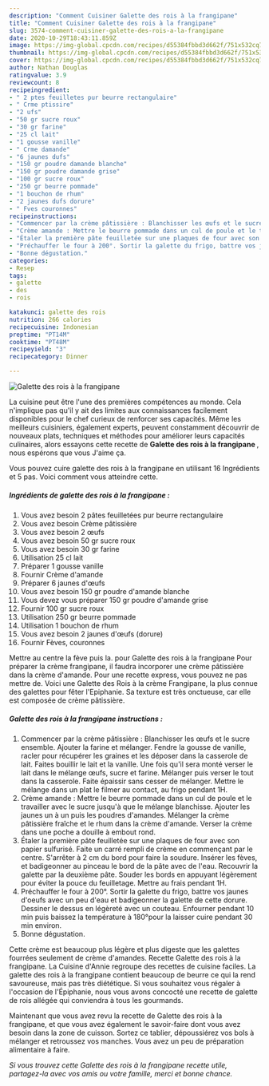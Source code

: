 ```yaml
---
description: "Comment Cuisiner Galette des rois à la frangipane"
title: "Comment Cuisiner Galette des rois à la frangipane"
slug: 3574-comment-cuisiner-galette-des-rois-a-la-frangipane
date: 2020-10-29T18:43:11.859Z
image: https://img-global.cpcdn.com/recipes/d55384fbbd3d662f/751x532cq70/galette-des-rois-a-la-frangipane-photo-principale-de-la-recette.jpg
thumbnail: https://img-global.cpcdn.com/recipes/d55384fbbd3d662f/751x532cq70/galette-des-rois-a-la-frangipane-photo-principale-de-la-recette.jpg
cover: https://img-global.cpcdn.com/recipes/d55384fbbd3d662f/751x532cq70/galette-des-rois-a-la-frangipane-photo-principale-de-la-recette.jpg
author: Nathan Douglas
ratingvalue: 3.9
reviewcount: 8
recipeingredient:
- " 2 ptes feuilletes pur beurre rectangulaire"
- " Crme ptissire"
- "2 ufs"
- "50 gr sucre roux"
- "30 gr farine"
- "25 cl lait"
- "1 gousse vanille"
- " Crme damande"
- "6 jaunes dufs"
- "150 gr poudre damande blanche"
- "150 gr poudre damande grise"
- "100 gr sucre roux"
- "250 gr beurre pommade"
- "1 bouchon de rhum"
- "2 jaunes dufs dorure"
- " Fves couronnes"
recipeinstructions:
- "Commencer par la crème pâtissière : Blanchisser les œufs et le sucre ensemble. Ajouter la farine et mélanger. Fendre la gousse de vanille, racler pour récupérer les graines et les déposer dans la casserole de lait. Faites bouillir le lait et la vanille. Une fois qu&#39;il sera monté verser le lait dans le mélange œufs, sucre et farine. Mélanger puis verser le tout dans la casserole. Faite épaissir sans cesser de mélanger. Mettre le mélange dans un plat le filmer au contact, au frigo pendant 1H."
- "Crème amande : Mettre le beurre pommade dans un cul de poule et le travailler avec le sucre jusqu&#39;à que le mélange blanchisse. Ajouter les jaunes un à un puis les poudres d&#39;amandes. Mélanger la crème pâtissière fraîche et le rhum dans la crème d&#39;amande. Verser la crème dans une poche a douille à embout rond."
- "Étaler la première pâte feuilletée sur une plaques de four avec son papier sulfurisé. Faite un carré rempli de crème en commençant par le centre. S&#39;arrêter à 2 cm du bord pour faire la soudure. Insérer les fèves, et badigeonner au pinceau le bord de la pâte avec de l&#39;eau. Recouvrir la galette par la deuxième pâte. Souder les bords en appuyant légèrement pour éviter la pouce du feuilletage. Mettre au frais pendant 1H."
- "Préchauffer le four à 200°. Sortir la galette du frigo, battre vos jaunes d&#39;oeufs avec un peu d&#39;eau et badigeonner la galette de cette dorure. Dessiner le dessus en légèreté avec un couteau. Enfourner pendant 10 min puis baissez la température à 180°pour la laisser cuire pendant 30 min environ."
- "Bonne dégustation."
categories:
- Resep
tags:
- galette
- des
- rois

katakunci: galette des rois 
nutrition: 266 calories
recipecuisine: Indonesian
preptime: "PT14M"
cooktime: "PT48M"
recipeyield: "3"
recipecategory: Dinner

---
```



![Galette des rois à la frangipane](https://img-global.cpcdn.com/recipes/d55384fbbd3d662f/751x532cq70/galette-des-rois-a-la-frangipane-photo-principale-de-la-recette.jpg)

La cuisine peut être l'une des premières compétences au monde. Cela n'implique pas qu'il y ait des limites aux connaissances facilement disponibles pour le chef curieux de renforcer ses capacités. Même les meilleurs cuisiniers, également experts, peuvent constamment découvrir de nouveaux plats, techniques et méthodes pour améliorer leurs capacités culinaires, alors essayons cette recette de <strong> Galette des rois à la frangipane </strong>, nous espérons que vous J'aime ça.

<!--inarticleads1-->

Vous pouvez cuire galette des rois à la frangipane en utilisant 16 Ingrédients et 5 pas. Voici comment vous atteindre cette.

##### Ingrédients de galette des rois à la frangipane :

1. Vous avez besoin  2 pâtes feuilletées pur beurre rectangulaire
1. Vous avez besoin  Crème pâtissière
1. Vous avez besoin 2 œufs
1. Vous avez besoin 50 gr sucre roux
1. Vous avez besoin 30 gr farine
1. Utilisation 25 cl lait
1. Préparer 1 gousse vanille
1. Fournir  Crème d&#39;amande
1. Préparer 6 jaunes d&#39;œufs
1. Vous avez besoin 150 gr poudre d&#39;amande blanche
1. Vous devez vous préparer 150 gr poudre d&#39;amande grise
1. Fournir 100 gr sucre roux
1. Utilisation 250 gr beurre pommade
1. Utilisation 1 bouchon de rhum
1. Vous avez besoin 2 jaunes d&#39;œufs (dorure)
1. Fournir  Fèves, couronnes


Mettre au centre la fève puis la. pour Galette des rois à la frangipane Pour préparer la crème frangipane, il faudra incorporer une crème pâtissière dans la crème d&#39;amande. Pour une recette express, vous pouvez ne pas mettre de. Voici une Galette des Rois à la crème Frangipane, la plus connue des galettes pour fêter l&#39;Epiphanie. Sa texture est très onctueuse, car elle est composée de crème pâtissière. 

<!--inarticleads2-->

##### Galette des rois à la frangipane instructions :

1. Commencer par la crème pâtissière : Blanchisser les œufs et le sucre ensemble. Ajouter la farine et mélanger. Fendre la gousse de vanille, racler pour récupérer les graines et les déposer dans la casserole de lait. Faites bouillir le lait et la vanille. Une fois qu&#39;il sera monté verser le lait dans le mélange œufs, sucre et farine. Mélanger puis verser le tout dans la casserole. Faite épaissir sans cesser de mélanger. Mettre le mélange dans un plat le filmer au contact, au frigo pendant 1H.
1. Crème amande : Mettre le beurre pommade dans un cul de poule et le travailler avec le sucre jusqu&#39;à que le mélange blanchisse. Ajouter les jaunes un à un puis les poudres d&#39;amandes. Mélanger la crème pâtissière fraîche et le rhum dans la crème d&#39;amande. Verser la crème dans une poche a douille à embout rond.
1. Étaler la première pâte feuilletée sur une plaques de four avec son papier sulfurisé. Faite un carré rempli de crème en commençant par le centre. S&#39;arrêter à 2 cm du bord pour faire la soudure. Insérer les fèves, et badigeonner au pinceau le bord de la pâte avec de l&#39;eau. Recouvrir la galette par la deuxième pâte. Souder les bords en appuyant légèrement pour éviter la pouce du feuilletage. Mettre au frais pendant 1H.
1. Préchauffer le four à 200°. Sortir la galette du frigo, battre vos jaunes d&#39;oeufs avec un peu d&#39;eau et badigeonner la galette de cette dorure. Dessiner le dessus en légèreté avec un couteau. Enfourner pendant 10 min puis baissez la température à 180°pour la laisser cuire pendant 30 min environ.
1. Bonne dégustation.


Cette crème est beaucoup plus légère et plus digeste que les galettes fourrées seulement de crème d&#39;amandes. Recette Galette des rois à la frangipane. La Cuisine d&#39;Annie regroupe des recettes de cuisine faciles. La galette des rois à la frangipane contient beaucoup de beurre ce qui la rend savoureuse, mais pas très diététique. Si vous souhaitez vous régaler à l&#39;occasion de l&#39;Épiphanie, nous vous avons concocté une recette de galette de rois allégée qui conviendra à tous les gourmands. 

<!--inarticleads1-->

<p>
Maintenant que vous avez revu la recette de Galette des rois à la frangipane, et que vous avez également le savoir-faire dont vous avez besoin dans la zone de cuisson. Sortez ce tablier, dépoussiérez vos bols à mélanger et retroussez vos manches. Vous avez un peu de préparation alimentaire à faire.
</p>

<p>
<i>Si vous trouvez cette Galette des rois à la frangipane recette utile, partagez-la avec vos amis ou votre famille, merci et bonne chance.</i>
</p>
